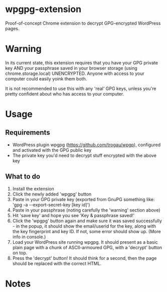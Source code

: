 # wpgpg-extension
Proof-of-concept Chrome extension to decrypt GPG-encrypted WordPress pages.

# Warning
In its current state, this extension requires that you have your GPG private key AND your passphrase saved in your browser storage (using chrome.storage.local) UNENCRYPTED. Anyone with access to your computer could easily yoink them both. 

It is not recommended to use this with any 'real' GPG keys, unless you're pretty confident about who has access to your computer. 
# Usage

## Requirements

- WordPress plugin wpgpg (https://github.com/trogau/wpgp), configured and activated with the GPG public key 
- The private key you'd need to decrypt stuff encrypted with the above key

## What to do

1. Install the extension
2. Click the newly added 'wpgpg' button 
3. Paste in your GPG private key (exported from GnuPG something like: 'gpg -a --export-secret-key [key id]')
4. Paste in your passphrase (noting carefully the 'warning' section above)
5. Hit 'save key' and hope you see 'Key & passphrase saved!'
6. Click the 'wpgpg' button again and make sure it was saved successfully - in the popup, it should show the email/userid for the key, along with the key fingerprint and key ID. If not, some error should show up. (More info in console.)  
7. Load your WordPress site running wpgpg. It should present as a basic plain page with a chunk of ASCII-armoured GPG, with a 'decrypt' button on top.
8. Press the 'decrypt' button! It should think for a second, then the page should be replaced with the correct HTML. 

# Notes

